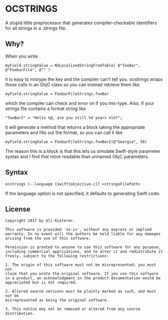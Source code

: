# OCSTRINGS

A stupid little preprocessor that generates compiler-checkable identifiers
for all strings in a .strings file.

## Why?

When you write

	myField.stringValue = NSLocalizedStringFromTable( @"fooBar", @"FoobarFile", @"" )

it is easy to mistype the key and the compiler can't tell you. ocstrings wraps
these calls in an ObjC class so you can instead retrieve them like

	myField.stringValue = FoobarFileStrings.fooBar

which the compiler can check and error on if you mis-type. Also, if your
strings file contains a format string like

	"fooBar2" = "Hello %@, are you still %d years old?";

it will generate a method that returns a block taking the appropriate parameters
and fills out the format, so you can call it like

	myField.stringValue = FoobarFileStrings.fooBar2(@"Georgia", 56)

The reason this is a block is that this lets us simulate Swift-style parameter syntax
and I find that more readable than unnamed ObjC parameters.

## Syntax

	ocstrings [--language {swift|objective-c}] <stringsFilePath>

If the language option is not specified, it defaults to generating Swift code.

## License

	Copyright 2017 by Uli Kusterer.
	
	This software is provided 'as-is', without any express or implied
	warranty. In no event will the authors be held liable for any damages
	arising from the use of this software.
	
	Permission is granted to anyone to use this software for any purpose,
	including commercial applications, and to alter it and redistribute it
	freely, subject to the following restrictions:
	
	1. The origin of this software must not be misrepresented; you must not
	claim that you wrote the original software. If you use this software
	in a product, an acknowledgment in the product documentation would be
	appreciated but is not required.
	
	2. Altered source versions must be plainly marked as such, and must not be
	misrepresented as being the original software.
	
	3. This notice may not be removed or altered from any source
	distribution.
